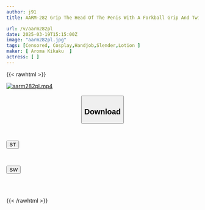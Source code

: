 ```yaml
---
author: j91
title: AARM-282 Grip The Head Of The Penis With A Forkball Grip And Twist It Around! Stimulate The Testicles With Your Fingernails As If You Were Throwing A Knuckleball! Baseball Girls' Spartan Male Genital Training Rejuvenation Salon

url: /v/aarm282pl
date: 2025-03-19T15:15:00Z
image: "aarm282pl.jpg"
tags: [Censored, Cosplay,Handjob,Slender,Lotion	]
maker: [ Aroma Kikaku  ]
actress: [ ]
---
```



{{< rawhtml >}}

<div class="video" data-videoid="bKzQyYwwgMcod6">
    <a href="javascript:;">
        <img src="/v/aarm282pl/aarm282pl.jpg" width="WIDTH" height="HEIGHT" alt="aarm282pl.mp4" loading="lazy">
    </a>
</div>

<script type="text/javascript" src="https://j91.asia/asset/on-demand-st.js"></script>

<br>
  <link rel="stylesheet" href="https://j91.asia/asset/bs5.css">
  
  <center>
  <button class="btn btn-primary" type="button" data-bs-toggle="collapse" data-bs-target=".multi-collapse" aria-expanded="false" aria-controls="multiCollapseExample1 multiCollapseExample2"><h2>Download</h2></button></center>
</p>
<div class="row">
  <div class="col">
    <div class="collapse multi-collapse" id="multiCollapseExample1">
      <div class="card card-body">
	      	      <br>
<div class="buttons">  
<p><a href="/v/aarm282pl/st.html" target="_blank"><button class="btn-hover color-3"><i class="fa fa-download"></i> ST</button></a></p></div>
    </div>
  </div>
</div>
  <div class="col">
    <div class="collapse multi-collapse" id="multiCollapseExample2">
      <div class="card card-body">
	      <br>
<div class="buttons">
<p><a href="/v/aarm282pl/sw.html" target="_blank"><button class="btn-hover color-2"><i class="fa fa-download"></i> SW</button></a></p></div>
<br><br>
      </div>
    </div>
  </div>
</div>

{{< /rawhtml >}}
